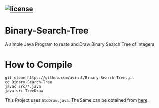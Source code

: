## [![license](https://img.shields.io/github/license/DAVFoundation/captain-n3m0.svg?style=flat-square)](https://github.com/avinal/Binary-Search-Tree/LICENSE)

# Binary-Search-Tree
A simple Java Program to reate and Draw Binary Search Tree of Integers

# How to Compile
```
git clone https://github.com/avinal/Binary-Search-Tree.git
cd Binary-Search-Tree
javac src/*.java
java src.TreeDraw
```

This Project uses `StdDraw.java`. The Same can be obtained from [here](https://introcs.cs.princeton.edu/java/stdlib/StdDraw.java.html).
